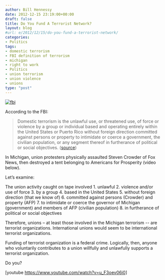 ```yaml
---
author: Bill Hennessy
date: 2012-12-15 23:19:00+00:00
draft: false
title: Do You Fund A Terrorist Network?
layout: blog
#url: e/2012/12/15/do-you-fund-a-terrorist-network/
categories:
- Politics
tags:
- domestic terrorism
- FBI definition of terrorism
- michigan
- right to work
- Politics
- union terrorism
- union violence
- unions
type: "post"
---
```


[![fbi](https://ludicrite.files.wordpress.com/2012/12/fbi_thumb.jpg)
](https://ludicrite.files.wordpress.com/2012/12/fbi.jpg)

According to the FBI:

> Domestic terrorism is the unlawful use, or threatened use, of force or violence by a group or individual based and operating entirely within the United States or Puerto Rico without foreign direction committed against persons or property to intimidate or coerce a government, the civilian population, or any segment thereof in furtherance of political or social objectives. ([source](https://www.fbi.gov/stats-services/publications/terrorism-2002-2005))
> 
> 

In Michigan, union protesters physically assaulted Steven Crowder of Fox News, then destroyed a tent belonging to Americans for Prosperity (video below). 

Let’s examine:

The union activity caught on tape involved    1. unlawful    2. violence and/or use of force    3. by a group    4. based in the United States    5. without foreign direction (that we know of)    6. committed against persons (Crowder) and property (AFP)    7. to intimidate or coerce the governor of Michigan (government) and members of AFP (civilian population)    8. in furtherance of political or social objectives 

Therefore, unions – at least those involved in the Michigan terrorism -- are terrorist organizations. International unions would seem to be international terrorist organizations. 

Funding of terrorist organization is a federal crime. Logically, then, anyone who voluntarily contributes to a union willfully and unlawfully supports a terrorist organization.

Do you?

[youtube https://www.youtube.com/watch?v=u_F3oev06i0]

